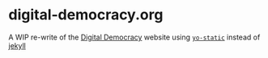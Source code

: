 # digital-democracy.org

A WIP re-write of the [Digital Democracy][1] website using [`yo-static`][2] instead of [jekyll][3]

[1]: http://www.digital-democracy.org
[2]: https://github.com/gmaclennan/yo-static
[3]: https://jekyllrb.com
